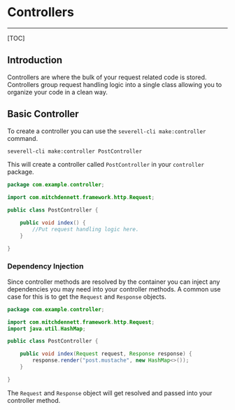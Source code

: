 # Controllers 
---
[TOC]

## Introduction

Controllers are where the bulk of your request related code is stored. Controllers group
request handling logic into a single class allowing you to organize your code in a clean way. 

## Basic Controller

To create a controller you can use the `severell-cli make:controller` command. 

```bash
severell-cli make:controller PostController
``` 

This will create a controller called `PostController` in your `controller` package. 

```java
package com.example.controller;

import com.mitchdennett.framework.http.Request;

public class PostController {

    public void index() {
        //Put request handling logic here. 
    }

}
```

### Dependency Injection

Since controller methods are resolved by the container you can inject any dependencies you may need 
into your controller methods. A common use case for this is to get the `Request` and `Response` objects.

```java
package com.example.controller;

import com.mitchdennett.framework.http.Request;
import java.util.HashMap;

public class PostController {

    public void index(Request request, Response response) {
        response.render("post.mustache", new HashMap<>());
    }

}
```

The `Request` and `Response` object will get resolved and passed into your controller method. 